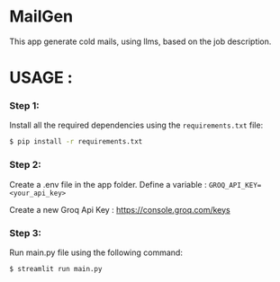 # MailGen
This app generate cold mails, using llms, based on the job description.

# USAGE :
### Step 1:
Install all the required dependencies using the `requirements.txt` file:

```bash
$ pip install -r requirements.txt
```
### Step 2:
Create a .env file in the app folder.
Define a variable :
`GROQ_API_KEY=<your_api_key>`

Create a new Groq Api Key : https://console.groq.com/keys

### Step 3:

Run main.py file using the following command:
```bash
$ streamlit run main.py
```
